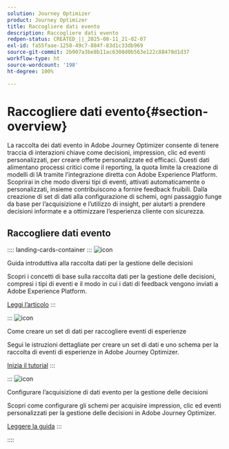 ```yaml
---
solution: Journey Optimizer
product: Journey Optimizer
title: Raccogliere dati evento
description: Raccogliere dati evento
redpen-status: CREATED_||_2025-08-11_21-02-07
exl-id: fa55faae-1258-49c7-884f-83d1c33db969
source-git-commit: 2b907a3be8b11ac6308d0b563e122c88478d1d37
workflow-type: ht
source-wordcount: '198'
ht-degree: 100%

---
```


# Raccogliere dati evento{#section-overview}

La raccolta dei dati evento in Adobe Journey Optimizer consente di tenere traccia di interazioni chiave come decisioni, impression, clic ed eventi personalizzati, per creare offerte personalizzate ed efficaci. Questi dati alimentano processi critici come il reporting, la quota limite la creazione di modelli di IA tramite l’integrazione diretta con Adobe Experience Platform. Scoprirai in che modo diversi tipi di eventi, attivati automaticamente o personalizzati, insieme contribuiscono a fornire feedback fruibili. Dalla creazione di set di dati alla configurazione di schemi, ogni passaggio funge da base per l’acquisizione e l’utilizzo di insight, per aiutarti a prendere decisioni informate e a ottimizzare l’esperienza cliente con sicurezza.

## Raccogliere dati evento

:::: landing-cards-container
:::
![icon](https://cdn.experienceleague.adobe.com/icons/book.svg?lang=it)

Guida introduttiva alla raccolta dati per la gestione delle decisioni

Scopri i concetti di base sulla raccolta dati per la gestione delle decisioni, compresi i tipi di eventi e il modo in cui i dati di feedback vengono inviati a Adobe Experience Platform.

[Leggi l’articolo](../using/offers/data-collection/data-collection.md)
:::

:::
![icon](https://cdn.experienceleague.adobe.com/icons/circle-play.svg?lang=it)

Come creare un set di dati per raccogliere eventi di esperienze

Segui le istruzioni dettagliate per creare un set di dati e uno schema per la raccolta di eventi di esperienze in Adobe Journey Optimizer.

[Inizia il tutorial](../using/offers/data-collection/create-dataset.md)
:::

:::
![icon](https://cdn.experienceleague.adobe.com/icons/gear.svg?lang=it)

Configurare l’acquisizione di dati evento per la gestione delle decisioni

Scopri come configurare gli schemi per acquisire impression, clic ed eventi personalizzati per la gestione delle decisioni in Adobe Journey Optimizer.

[Leggere la guida](../using/offers/data-collection/schema-requirement.md)
:::

::::
